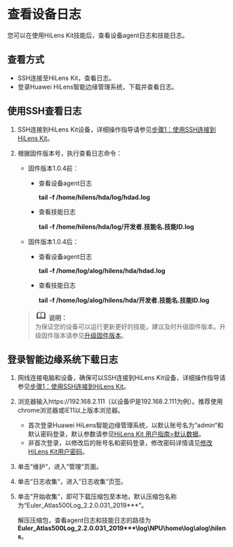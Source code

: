 # 查看设备日志<a name="hilens_02_0052"></a>

您可以在使用HiLens Kit技能后，查看设备agent日志和技能日志。

## 查看方式<a name="section13254529392"></a>

-   SSH连接至HiLens Kit，查看日志。
-   登录Huawei HiLens智能边缘管理系统，下载并查看日志。

## 使用SSH查看日志<a name="section125745599420"></a>

1.  SSH连接到HiLens Kit设备，详细操作指导请参见[步骤1：使用SSH连接到HiLens Kit](步骤1-使用SSH连接到HiLens-Kit.md)。
2.  根据固件版本号，执行查看日志命令：

    -   固件版本1.0.4前：
        -   查看设备agent日志

            **tail -f /home/hilens/hda/log/hdad.log**

        -   查看技能日志

            **tail -f /home/hilens/hda/log/开发者.技能名.技能ID.log**

    -   固件版本1.0.4后：
        -   查看设备agent日志

            **tail -f /home/log/alog/hilens/hda/hdad.log**

        -   查看技能日志

            **tail -f /home/log/alog/hilens/hda/开发者.技能名.技能ID.log**


    >![](public_sys-resources/icon-note.gif) **说明：**   
    >为保证您的设备可以运行更新更好的技能，建议及时升级固件版本。升级固件版本请参见[升级固件版本](升级固件版本.md)。  


## 登录智能边缘系统下载日志<a name="section93731018174310"></a>

1.  网线连接电脑和设备，确保可以SSH连接到HiLens Kit设备，详细操作指导请参见[步骤1：使用SSH连接到HiLens Kit](步骤1-使用SSH连接到HiLens-Kit.md)。
2.  浏览器输入https://192.168.2.111（以设备IP是192.168.2.111为例）。推荐使用chrome浏览器或IE11以上版本浏览器。
    -   首次登录Huawei HiLens智能边缘管理系统，以默认账号名为“admin“和默认密码登录，默认参数请参见[HiLens Kit 用户指南\>默认数据](https://support.huawei.com/enterprise/zh/doc/EDOC1100112066/2347bab9)。
    -   非首次登录，以修改后的账号名和密码登录，修改密码详情请见[修改HiLens Kit用户密码](修改HiLens-Kit用户密码.md)。

3.  单击“维护“，进入“管理“页面。
4.  单击“日志收集“，进入“日志收集“页签。
5.  单击“开始收集“，即可下载压缩包至本地，默认压缩包名称为“Euler\_Atlas500Log\_2.2.0.031\_2019\*\*\*“。

    解压压缩包，查看agent日志和技能日志的路径为**Euler\_Atlas500Log\_2.2.0.031\_2019\*\*\*\\log\\NPU\\home\\log\\alog\\hilens**。


